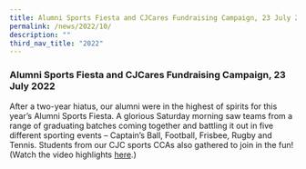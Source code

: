 ```yaml
---
title: Alumni Sports Fiesta and CJCares Fundraising Campaign, 23 July 2022
permalink: /news/2022/10/
description: ""
third_nav_title: "2022"
---
```

### **Alumni Sports Fiesta and CJCares Fundraising Campaign, 23 July 2022**
After a two-year hiatus, our alumni were in the highest of spirits for this year’s Alumni Sports Fiesta. A glorious Saturday morning saw teams from a range of graduating batches coming together and battling it out in five different sporting events – Captain’s Ball, Football, Frisbee, Rugby and Tennis. Students from our CJC sports CCAs also gathered to join in the fun! (Watch the video highlights [here](https://www.youtube.com/watch?v=ZbPdqsrPYB0).)